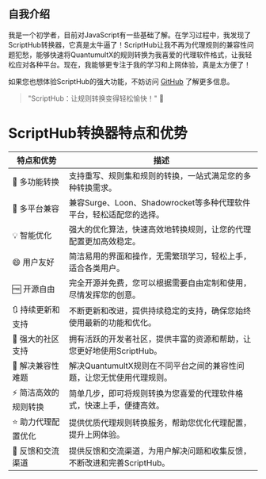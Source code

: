 ## 自我介绍

我是一个初学者，目前对JavaScript有一些基础了解。在学习过程中，我发现了ScriptHub转换器，它真是太牛逼了！ScriptHub让我不再为代理规则的兼容性问题犯愁，能够快速将QuantumultX的规则转换为我喜爱的代理软件格式，让我轻松应对各种平台。现在，我能够更专注于我的学习和上网体验，真是太方便了！

如果您也想体验ScriptHub的强大功能，不妨访问 [GitHub](https://github.com/Script-Hub-Org/Script-Hub/wiki/%E5%AE%89%E8%A3%85) 了解更多信息。

> "ScriptHub：让规则转换变得轻松愉快！" :rocket:

# ScriptHub转换器特点和优势

| 特点和优势          | 描述                                                         |
|-------------------|------------------------------------------------------------|
| :rocket: 多功能转换 | 支持重写、规则集和规则的转换，一站式满足您的多种转换需求。          |
| :iphone: 多平台兼容 | 兼容Surge、Loon、Shadowrocket等多种代理软件平台，轻松适配您的选择。   |
| :bulb: 智能优化    | 强大的优化算法，快速高效地转换规则，让您的代理配置更加高效稳定。     |
| :smile: 用户友好   | 简洁易用的界面和操作，无需繁琐学习，轻松上手，适合各类用户。         |
| :free: 开源自由    | 完全开源并免费，您可以根据需要自由定制和使用，尽情发挥您的创意。       |
| :arrows_clockwise: 持续更新和支持 | 不断更新和改进，提供持续稳定的支持，确保您始终使用最新的功能和优化。 |
| :raised_hands: 强大的社区支持 | 拥有活跃的开发者社区，提供丰富的资源和帮助，让您更好地使用ScriptHub。 |
| :construction: 解决兼容性难题 | 解决QuantumultX规则在不同平台之间的兼容性问题，让您无忧使用代理规则。 |
| :zap: 简洁高效的规则转换 | 简单几步，即可将规则转换为您喜爱的代理软件格式，快速上手，便捷高效。    |
| :star: 助力代理配置优化 | 提供优质代理规则转换服务，帮助您优化代理配置，提升上网体验。            |
| :speech_balloon: 反馈和交流渠道 | 提供反馈和交流渠道，为用户解决问题和收集反馈，不断改进和完善ScriptHub。 |

